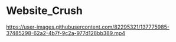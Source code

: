 # Website_Crush


https://user-images.githubusercontent.com/82295321/137775985-37485298-62a2-4b7f-9c2a-977d128bb389.mp4

